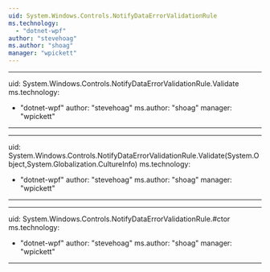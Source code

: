 ```yaml
---
uid: System.Windows.Controls.NotifyDataErrorValidationRule
ms.technology: 
  - "dotnet-wpf"
author: "stevehoag"
ms.author: "shoag"
manager: "wpickett"
---
```


---
uid: System.Windows.Controls.NotifyDataErrorValidationRule.Validate
ms.technology: 
  - "dotnet-wpf"
author: "stevehoag"
ms.author: "shoag"
manager: "wpickett"
---

---
uid: System.Windows.Controls.NotifyDataErrorValidationRule.Validate(System.Object,System.Globalization.CultureInfo)
ms.technology: 
  - "dotnet-wpf"
author: "stevehoag"
ms.author: "shoag"
manager: "wpickett"
---

---
uid: System.Windows.Controls.NotifyDataErrorValidationRule.#ctor
ms.technology: 
  - "dotnet-wpf"
author: "stevehoag"
ms.author: "shoag"
manager: "wpickett"
---
